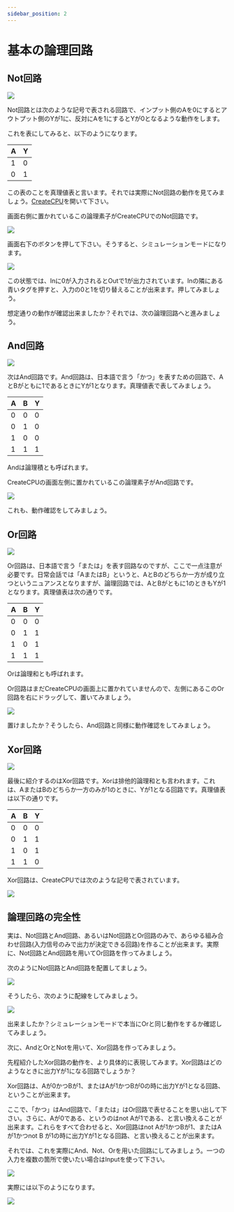 ```yaml
---
sidebar_position: 2
---
```

# 基本の論理回路

## Not回路
![](./not.png)

Not回路とは次のような記号で表される回路で、インプット側のAを0にするとアウトプット側のYが1に、反対にAを1にするとYが0となるような動作をします。

これを表にしてみると、以下のようになります。

| A | Y |
| - | - |
| 1 | 0 |
| 0 | 1 |

この表のことを真理値表と言います。それでは実際にNot回路の動作を見てみましょう。[CreateCPU](https://create-cpu.pages.dev/)を開いて下さい。

画面右側に置かれているこの論理素子がCreateCPUでのNot回路です。

![](./CreateCPU_not.png)

画面右下のボタンを押して下さい。そうすると、シミュレーションモードになります。

![](./CreateCPU_not2.png)

この状態では、Inに0が入力されるとOutで1が出力されています。Inの隣にある青いタグを押すと、入力の0と1を切り替えることが出来ます。押してみましょう。

想定通りの動作が確認出来ましたか？それでは、次の論理回路へと進みましょう。

## And回路
![](./and.png)

次はAnd回路です。And回路は、日本語で言う「かつ」を表すための回路で、AとBがともに1であるときにYが1となります。真理値表で表してみましょう。

| A | B | Y |
| - | - | - |
| 0 | 0 | 0 |
| 0 | 1 | 0 |
| 1 | 0 | 0 |
| 1 | 1 | 1 |

Andは論理積とも呼ばれます。

CreateCPUの画面左側に置かれているこの論理素子がAnd回路です。

![](./CreateCPU_and.png)

これも、動作確認をしてみましょう。

## Or回路
![](./or.png)

Or回路は、日本語で言う「または」を表す回路なのですが、ここで一点注意が必要です。日常会話では「AまたはB」というと、AとBのどちらか一方が成り立つというニュアンスとなりますが、論理回路では、AとBがともに1のときもYが1となります。真理値表は次の通りです。

| A | B | Y |
| - | - | - |
| 0 | 0 | 0 |
| 0 | 1 | 1 |
| 1 | 0 | 1 |
| 1 | 1 | 1 |

Orは論理和とも呼ばれます。

Or回路はまだCreateCPUの画面上に置かれていませんので、左側にあるこのOr回路を右にドラッグして、置いてみましょう。

![](./CreateCPU_or.png)

置けましたか？そうしたら、And回路と同様に動作確認をしてみましょう。

## Xor回路
![](./xor.png)

最後に紹介するのはXor回路です。Xorは排他的論理和とも言われます。これは、AまたはBのどちらか一方のみが1のときに、Yが1となる回路です。真理値表は以下の通りです。

| A | B | Y |
| - | - | - |
| 0 | 0 | 0 |
| 0 | 1 | 1 |
| 1 | 0 | 1 |
| 1 | 1 | 0 |

Xor回路は、CreateCPUでは次のような記号で表されています。

![](./CreateCPU_xor.png)

## 論理回路の完全性
実は、Not回路とAnd回路、あるいはNot回路とOr回路のみで、あらゆる組み合わせ回路(入力信号のみで出力が決定できる回路)を作ることが出来ます。実際に、Not回路とAnd回路を用いてOr回路を作ってみましょう。

次のようにNot回路とAnd回路を配置してましょう。

![](./CreateCPU_and_not.png)

そうしたら、次のように配線をしてみましょう。

![](./CreateCPU_and_not_wired.png)

出来ましたか？シミュレーションモードで本当にOrと同じ動作をするか確認してみましょう。

次に、AndとOrとNotを用いて、Xor回路を作ってみましょう。

先程紹介したXor回路の動作を、より具体的に表現してみます。Xor回路はどのようなときに出力Yが1になる回路でしょうか？

Xor回路は、Aが0かつBが1、またはAが1かつBが0の時に出力Yが1となる回路、ということが出来ます。

ここで、「かつ」はAnd回路で、「または」はOr回路で表せることを思い出して下さい。さらに、Aが0である、というのはnot Aが1である、と言い換えることが出来ます。これらをすべて合わせると、Xor回路はnot Aが1かつBが1、またはAが1かつnot B が1の時に出力Yが1となる回路、と言い換えることが出来ます。

それでは、これを実際にAnd、Not、Orを用いた回路にしてみましょう。一つの入力を複数の箇所で使いたい場合はInputを使って下さい。

![](./input.png)

実際には以下のようになります。

![](./make_xor.png)

